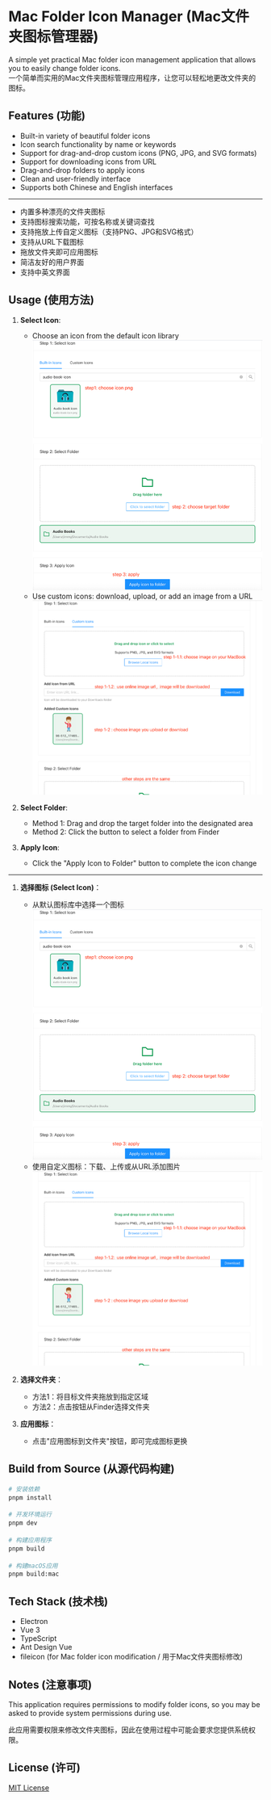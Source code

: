 # Mac Folder Icon Manager (Mac文件夹图标管理器)


A simple yet practical Mac folder icon management application that allows you to easily change folder icons.   
一个简单而实用的Mac文件夹图标管理应用程序，让您可以轻松地更改文件夹的图标。


## Features (功能)


- Built-in variety of beautiful folder icons
- Icon search functionality by name or keywords
- Support for drag-and-drop custom icons (PNG, JPG, and SVG formats)
- Support for downloading icons from URL
- Drag-and-drop folders to apply icons
- Clean and user-friendly interface
- Supports both Chinese and English interfaces

---

- 内置多种漂亮的文件夹图标
- 支持图标搜索功能，可按名称或关键词查找
- 支持拖放上传自定义图标（支持PNG、JPG和SVG格式）
- 支持从URL下载图标
- 拖放文件夹即可应用图标
- 简洁友好的用户界面
- 支持中英文界面


## Usage (使用方法)

1. **Select Icon**:
   - Choose an icon from the default icon library
    ![](./docs/apply-buildin-png.png)
   - Use custom icons: download, upload, or add an image from a URL
   ![](./docs/apply-upload-images.png)


2. **Select Folder**:
   - Method 1: Drag and drop the target folder into the designated area
   - Method 2: Click the button to select a folder from Finder

3. **Apply Icon**:
   - Click the "Apply Icon to Folder" button to complete the icon change


--- 
1. **选择图标 (Select Icon)**：
   - 从默认图标库中选择一个图标
     ![](./docs/apply-buildin-png.png)
   - 使用自定义图标：下载、上传或从URL添加图片
     ![](./docs/apply-upload-images.png)

2. **选择文件夹**：
   - 方法1：将目标文件夹拖放到指定区域
   - 方法2：点击按钮从Finder选择文件夹
   
3. **应用图标**：
   - 点击"应用图标到文件夹"按钮，即可完成图标更换

## Build from Source  (从源代码构建)

```bash
# 安装依赖
pnpm install

# 开发环境运行
pnpm dev

# 构建应用程序
pnpm build

# 构建macOS应用
pnpm build:mac
```

## Tech Stack (技术栈)

- Electron
- Vue 3
- TypeScript
- Ant Design Vue
- fileicon (for Mac folder icon modification / 用于Mac文件夹图标修改)

## Notes (注意事项)

This application requires permissions to modify folder icons, so you may be asked to provide system permissions during use.  

此应用需要权限来修改文件夹图标，因此在使用过程中可能会要求您提供系统权限。

## License (许可)

[MIT License](LICENSE)
